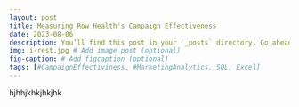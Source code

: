```yaml
---
layout: post
title: Measuring Row Health's Campaign Effectiveness
date: 2023-08-06
description: You’ll find this post in your `_posts` directory. Go ahead and edit it and re-build the site to see your changes. # Add post description (optional)
img: i-rest.jpg # Add image post (optional)
fig-caption: # Add figcaption (optional)
tags: [#CampaignEffectiviness, #MarketingAnalytics, SQL, Excel]
---
```

hjhhjkhkjhkjhk
